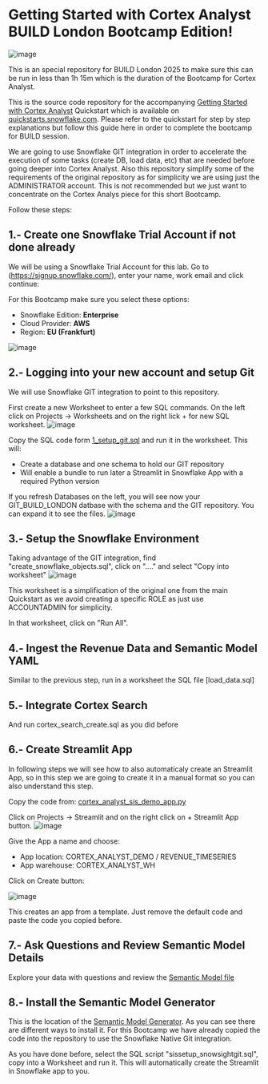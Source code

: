 # Getting Started with Cortex Analyst BUILD London Bootcamp Edition!
![image](img/build_logo.png)

This is an special repository for BUILD London 2025 to make sure this can be run in less than 1h 15m which is the duration of the Bootcamp for Cortex Analyst. 

This is the source code repository for the accompanying [Getting Started with Cortex Analyst](https://quickstarts.snowflake.com/guide/getting_started_with_cortex_analyst/index.html) Quickstart which is available on [quickstarts.snowflake.com](https://quickstarts.snowflake.com). Please refer to the quickstart for step by step explanations but follow this guide here in order to complete the bootcamp for BUILD session.

We are going to use Snowflake GIT integration in order to accelerate the execution of some tasks (create DB, load data, etc) that are needed before going deeper into Cortex Analyst. Also this repository simplify some of the requirements of the original repository as for simplicity we are using just the ADMINISTRATOR account. This is not recommended but we just want to concentrate on the Cortex Analys piece for this short Bootcamp.

Follow these steps:

## 1.- Create one Snowflake Trial Account if not done already

We will be using a Snowflake Trial Account for this lab. Go to (https://signup.snowflake.com/), enter your name, work email and click continue:

For this Bootcamp make sure you select these options:
- Snowflake Edition: <b>Enterprise</b>
- Cloud Provider: <b>AWS</b>
- Region: <b>EU (Frankfurt)</b>

![image](img/trial_account.png)

## 2.- Logging into your new account and setup Git

We will use Snowflake GIT integration to point to this repository. 

First create a new Worksheet to enter a few SQL commands. On the left click on Projects -> Worksheets and on the right lick + for  new SQL worksheet.
![image](img/worksheet.png)

Copy the SQL code form [1_setup_git.sql](1_setup_git_sql) and run it in the worksheet. This will:

- Create a database and one schema to hold our GIT repository
- Will enable a bundle to run later a Streamlit in Snowflake App with a required Python version

If you refresh Databases on the left, you will see now your GIT_BUILD_LONDON datbase with the schema and the GIT repository. You can expand it to see the files.
![image](img/git.png)

## 3.- Setup the Snowflake Environment

Taking advantage of the GIT integration, find "create_snowflake_objects.sql", click on "...." and select "Copy into worksheet"
![image](img/create_objects.png)

This worksheet is a simplification of the original one from the main Quickstart as we avoid creating a specific ROLE as just use ACCOUNTADMIN for simplicity.

In that worksheet, click on "Run All".

## 4.- Ingest the Revenue Data and Semantic Model YAML

Similar to the previous step, run in a worksheet the SQL file [load_data.sql]

## 5.- Integrate Cortex Search

And run cortex_search_create.sql as you did before

## 6.- Create Streamlit App

In following steps we will see how to also automaticaly create an Streamlit App, so in this step we are going to create it in a manual format so you can also understand this step.

Copy the code from: [cortex_analyst_sis_demo_app.py](https://github.com/ccarrero-sf/build_london_sfguide-getting-started-with-cortex-analyst/blob/main/cortex_analyst_sis_demo_app.py)

Click on Projects -> Streamlit and on the right click on + Streamlit App button.
![image](img/streamlit.png)

Give the App a name and choose:
- App location: CORTEX_ANALYST_DEMO / REVENUE_TIMESERIES
- App warehouse: CORTEX_ANALYST_WH

Click on Create button:

![image](img/streamlit2.png)

This creates an app from a template. Just remove the default code and paste the code you copied before.

## 7.- Ask Questions and Review Semantic Model Details

Explore your data with questions and review the [Semantic Model file](https://github.com/ccarrero-sf/build_london_sfguide-getting-started-with-cortex-analyst/blob/main/revenue_timeseries.yaml)

## 8.- Install the Semantic Model Generator

This is the location of the [Semantic Model Generator](https://github.com/Snowflake-Labs/semantic-model-generator). As you can see there are different ways to install it. For this Bootcamp we have already copied the code into the repository to use the Snowflake Native Git integration.

As you have done before, select the SQL script "sissetup_snowsightgit.sql", copy into a Worksheet and run it. This will automatically create the Streamlit in Snowflake app to you.










